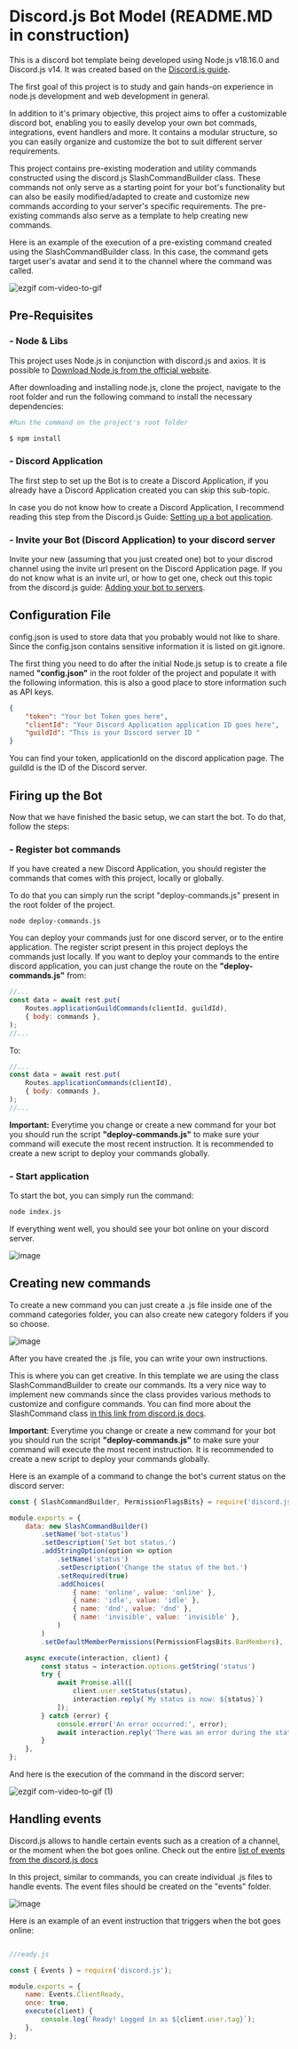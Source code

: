 # Discord.js Bot Model (README.MD in construction)

This is a discord bot template being developed using Node.js v18.16.0 and Discord.js v14. It was created based on the [Discord.js guide](https://discord.js.org/).

The first goal of this project is to study and gain hands-on experience in node.js development and web development in general.

In addition to it's primary objective, this project aims to offer a customizable discord bot, enabling you to easily develop your own bot commads, integrations, event handlers and more. It contains a modular structure, so you can easily organize and customize the bot to suit different server requirements.

This project contains pre-existing moderation and utility commands constructed using the discord.js SlashCommandBuilder class. These commands not only serve as a starting point for your bot's functionality but can also be easily modified/adapted to create and customize new commands according to your server's specific requirements. The pre-existing commands also serve as a template to help creating new commands. 

Here is an example of the execution of a pre-existing command created using the SlashCommandBuilder class. In this case, the command gets target user's avatar and send it to the channel where the command was called.

![ezgif com-video-to-gif](https://github.com/bianchi-ed/discord.js-bot-model/assets/134458207/7c204e18-0d02-4bfe-803c-e7f5712416d8)

## Pre-Requisites

### - Node & Libs
This project uses Node.js in conjunction with discord.js and axios. It is possible to [Download Node.js from the official website](https://nodejs.org/en/download).

After downloading and installing node.js, clone the project, navigate to the root folder and run the following command to install the necessary dependencies:

```bash
#Run the command on the project's root folder

$ npm install
```

### - Discord Application
The first step to set up the Bot is to create a Discord Application, if you already have a Discord Application created you can skip this sub-topic. 

In case you do not know how to create a Discord Application, I recommend reading this step from the Discord.js Guide: [Setting up a bot application](https://discordjs.guide/preparations/setting-up-a-bot-application.html#creating-your-bot).

### - Invite your Bot (Discord Application) to your discord server
Invite your new (assuming that you just created one) bot to your discrod channel using the invite url present on the Discord Application page. If you do not know what is an invite url, or how to get one, check out this topic from the discord.js guide: [Adding your bot to servers](https://discordjs.guide/preparations/adding-your-bot-to-servers.html#bot-invite-links).

## Configuration File
config.json is used to store data that you probably would not like to share. Since the config.json contains sensitive information it is listed on git.ignore. 

The first thing you need to do after the initial Node.js setup is to create a file named **"config.json"** in the root folder of the project and populate it with the following information. this is also a good place to store information such as API keys.

```json
{
	"token": "Your bot Token goes here",
	"clientId": "Your Discord Application application ID goes here",
	"guildId": "This is your Discord server ID "
}
```

You can find your token, applicationId on the discord application page. The guildId is the ID of the Discord server.

## Firing up the Bot
Now that we have finished the basic setup, we can start the bot. To do that, follow the steps:

### - Register bot commands
If you have created a new Discord Application, you should register the commands that comes with this project, locally or globally.

To do that you can simply run the script "deploy-commands.js" present in the root folder of the project.

```base
node deploy-commands.js
```

You can deploy your commands just for one discord server, or to the entire application. The register script present in this project deploys the commands just locally. If you want to deploy your commands to the entire discord application, you can just change the route on the **"deploy-commands.js"** from:

```javascript
//...
const data = await rest.put(
	Routes.applicationGuildCommands(clientId, guildId),
	{ body: commands },
);
//...
```

To:


```javascript
//...
const data = await rest.put(
	Routes.applicationCommands(clientId),
	{ body: commands },
);
//...
```


**Important:** Everytime you change or create a new command for your bot you should run the script **"deploy-commands.js"** to make sure your command will execute the most recent instruction. It is recommended to create a new script to deploy your commands globally.

### - Start application
To start the bot, you can simply run the command:

```bash
node index.js
```

If everything went well, you should see your bot online on your discord server.

![image](https://github.com/chromeosenjoyer/boten-anna/assets/134458207/bb099016-b987-401b-8c0a-ba5ae924f817)

## Creating new commands
To create a new command you can just create a .js file inside one of the command categories folder, you can also create new category folders if you so choose.

![image](https://github.com/chromeosenjoyer/boten-anna/assets/134458207/c4bf1cf0-ae38-4e8e-8df1-362506132417)

After you have created the .js file, you can write your own instructions. 

This is where you can get creative. In this template we are using the class SlashCommandBuilder to create our commands. Its a very nice way to implement new commands since the class provides various methods to customize and configure commands. You can find more about the SlashCommand class [in this link from discord.js docs](https://old.discordjs.dev/#/docs/builders/main/class/SlashCommandBuilder).

**Important**: Everytime you change or create a new command for your bot you should run the script **"deploy-commands.js"** to make sure your command will execute the most recent instruction. It is recommended to create a new script to deploy your commands globally.

Here is an example of a command to change the bot's current status on the discord server:

```javascript
const { SlashCommandBuilder, PermissionFlagsBits} = require('discord.js');

module.exports = {
	data: new SlashCommandBuilder()
		.setName('bot-status')
		.setDescription('Set bot status.')
		.addStringOption(option => option
			.setName('status')
			.setDescription('Change the status of the bot.')
			.setRequired(true)
			.addChoices(
				{ name: 'online', value: 'online' },
				{ name: 'idle', value: 'idle' },
				{ name: 'dnd', value: 'dnd' },
				{ name: 'invisible', value: 'invisible' },
			)
		)
		.setDefaultMemberPermissions(PermissionFlagsBits.BanMembers),

	async execute(interaction, client) {
		const status = interaction.options.getString('status')
		try {
			await Promise.all([
				client.user.setStatus(status),
				interaction.reply(`My status is now: ${status}`)
			]);
		} catch (error) {
			console.error('An error occurred:', error);
			await interaction.reply('There was an error during the status change.')
		}
	},
};
```

And here is the execution of the command in the discord server:

![ezgif com-video-to-gif (1)](https://github.com/bianchi-ed/discord.js-bot-model/assets/134458207/09e33af6-5e3d-4881-9f18-a5fcb576587e)

## Handling events

Discord.js allows to handle certain events such as a creation of a channel, or the moment when the bot goes online. Check out the entire [list of events from the discord.js docs](https://old.discordjs.dev/#/docs/discord.js/main/typedef/Events)

In this project, similar to commands, you can create individual .js files to handle events. The event files should be created on the "events" folder.

![image](https://github.com/chromeosenjoyer/boten-anna/assets/134458207/3114de45-66ab-4eb3-a59b-cf3abc873308)


Here is an example of an event instruction that triggers when the bot goes online:

```javascript

//ready.js

const { Events } = require('discord.js');

module.exports = {
	name: Events.ClientReady,
	once: true,
	execute(client) {
		console.log(`Ready! Logged in as ${client.user.tag}`);
	},
};
```
